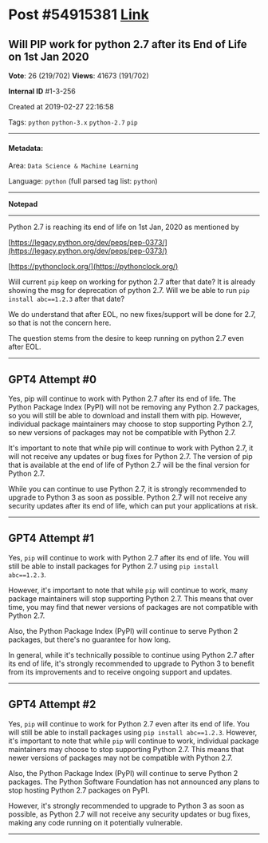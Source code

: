 
# Post \#54915381 [Link](https://stackoverflow.com/questions/54915381/)

## Will PIP work for python 2.7 after its End of Life on 1st Jan 2020

**Vote**: 26 (219/702) **Views**: 41673 (191/702) 

**Internal ID** \#1-3-256

Created at 2019-02-27 22:16:58

Tags: `python` `python-3.x` `python-2.7` `pip`

----------

#### Metadata:

Area: `Data Science & Machine Learning`

Language: `python` (full parsed tag list: `python`)

----------

**Notepad**


----------

Python 2.7 is reaching its end of life on 1st Jan, 2020 as mentioned by 

[https://legacy.python.org/dev/peps/pep-0373/](https://legacy.python.org/dev/peps/pep-0373/)

[https://pythonclock.org/](https://pythonclock.org/)

Will current `pip` keep on working for python 2.7 after that date? It is already showing the msg for deprecation of python 2.7. Will we be able to run
`pip install abc==1.2.3` after that date?

We do understand that after EOL, no new fixes/support will be done for 2.7, so that is not the concern here. 

The question stems from the desire to keep running on python 2.7 even after EOL.


----------
        
## GPT4 Attempt \#0

Yes, pip will continue to work with Python 2.7 after its end of life. The Python Package Index (PyPI) will not be removing any Python 2.7 packages, so you will still be able to download and install them with pip. However, individual package maintainers may choose to stop supporting Python 2.7, so new versions of packages may not be compatible with Python 2.7.

It's important to note that while pip will continue to work with Python 2.7, it will not receive any updates or bug fixes for Python 2.7. The version of pip that is available at the end of life of Python 2.7 will be the final version for Python 2.7.

While you can continue to use Python 2.7, it is strongly recommended to upgrade to Python 3 as soon as possible. Python 2.7 will not receive any security updates after its end of life, which can put your applications at risk.

--------

## GPT4 Attempt \#1

Yes, `pip` will continue to work with Python 2.7 after its end of life. You will still be able to install packages for Python 2.7 using `pip install abc==1.2.3`. 

However, it's important to note that while `pip` will continue to work, many package maintainers will stop supporting Python 2.7. This means that over time, you may find that newer versions of packages are not compatible with Python 2.7. 

Also, the Python Package Index (PyPI) will continue to serve Python 2 packages, but there's no guarantee for how long. 

In general, while it's technically possible to continue using Python 2.7 after its end of life, it's strongly recommended to upgrade to Python 3 to benefit from its improvements and to receive ongoing support and updates.

--------

## GPT4 Attempt \#2

Yes, `pip` will continue to work for Python 2.7 even after its end of life. You will still be able to install packages using `pip install abc==1.2.3`. However, it's important to note that while `pip` will continue to work, individual package maintainers may choose to stop supporting Python 2.7. This means that newer versions of packages may not be compatible with Python 2.7.

Also, the Python Package Index (PyPI) will continue to serve Python 2 packages. The Python Software Foundation has not announced any plans to stop hosting Python 2.7 packages on PyPI.

However, it's strongly recommended to upgrade to Python 3 as soon as possible, as Python 2.7 will not receive any security updates or bug fixes, making any code running on it potentially vulnerable.

--------
